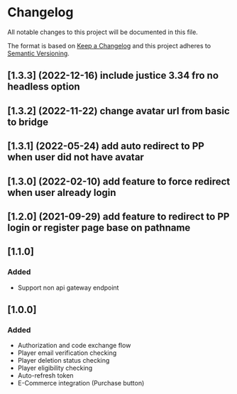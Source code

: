 # Changelog

All notable changes to this project will be documented in this file.

The format is based on [Keep a Changelog](http://keepachangelog.com/en/1.0.0/) and this project adheres to [Semantic Versioning](http://semver.org/spec/v2.0.0.html).

## [1.3.3] (2022-12-16) include justice 3.34 fro no headless option

## [1.3.2] (2022-11-22) change avatar url from basic to bridge

## [1.3.1] (2022-05-24) add auto redirect to PP when user did not have avatar

## [1.3.0] (2022-02-10) add feature to force redirect when user already login

## [1.2.0] (2021-09-29) add feature to redirect to PP login or register page base on pathname

## [1.1.0]

### Added

- Support non api gateway endpoint

## [1.0.0]

### Added

- Authorization and code exchange flow
- Player email verification checking
- Player deletion status checking
- Player eligibility checking
- Auto-refresh token
- E-Commerce integration (Purchase button)
